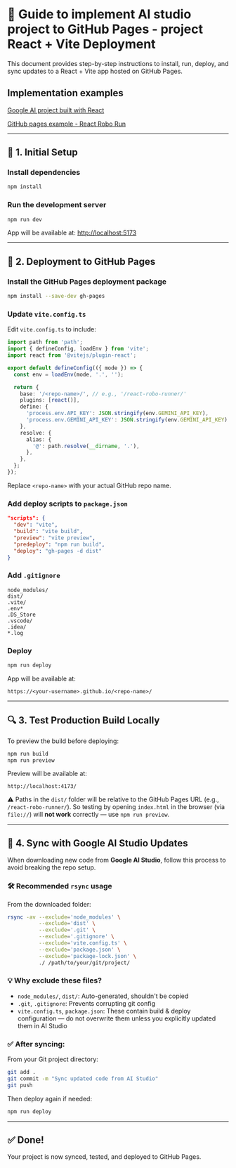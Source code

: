 
# 🚀 Guide to implement AI studio project to GitHub Pages - project React + Vite Deployment 

This document provides step-by-step instructions to install, run, deploy, and sync updates to a React + Vite app hosted on GitHub Pages.

## Implementation examples

[Google AI project built with React](https://aistudio.google.com/app/apps/drive/1k0e6q34-_nZ_XzEbSErVRi9wplEL_OCZ?showPreview=true&resourceKey=)

[GitHub pages example - React Robo Run](https://shaiyer.github.io/react-robo-runner/)


---

## 🔧 1. Initial Setup

### Install dependencies

```bash
npm install
```

### Run the development server

```bash
npm run dev
```

App will be available at: [http://localhost:5173](http://localhost:5173)

---

## 🚀 2. Deployment to GitHub Pages

### Install the GitHub Pages deployment package

```bash
npm install --save-dev gh-pages
```

### Update `vite.config.ts`

Edit `vite.config.ts` to include:

```ts
import path from 'path';
import { defineConfig, loadEnv } from 'vite';
import react from '@vitejs/plugin-react';

export default defineConfig(({ mode }) => {
  const env = loadEnv(mode, '.', '');

  return {
    base: '/<repo-name>/', // e.g., '/react-robo-runner/'
    plugins: [react()],
    define: {
      'process.env.API_KEY': JSON.stringify(env.GEMINI_API_KEY),
      'process.env.GEMINI_API_KEY': JSON.stringify(env.GEMINI_API_KEY)
    },
    resolve: {
      alias: {
        '@': path.resolve(__dirname, '.'),
      },
    },
  };
});
```

Replace `<repo-name>` with your actual GitHub repo name.

### Add deploy scripts to `package.json`

```json
"scripts": {
  "dev": "vite",
  "build": "vite build",
  "preview": "vite preview",
  "predeploy": "npm run build",
  "deploy": "gh-pages -d dist"
}
```

### Add `.gitignore`

```gitignore
node_modules/
dist/
.vite/
.env*
.DS_Store
.vscode/
.idea/
*.log
```

### Deploy

```bash
npm run deploy
```

App will be available at:
```
https://<your-username>.github.io/<repo-name>/
```

---

## 🔍 3. Test Production Build Locally

To preview the build before deploying:

```bash
npm run build
npm run preview
```

Preview will be available at:
```
http://localhost:4173/
```

⚠️ Paths in the `dist/` folder will be relative to the GitHub Pages URL (e.g., `/react-robo-runner/`). So testing by opening `index.html` in the browser (via `file://`) will **not work** correctly — use `npm run preview`.

---

## 🔁 4. Sync with Google AI Studio Updates

When downloading new code from **Google AI Studio**, follow this process to avoid breaking the repo setup.

### 🛠 Recommended `rsync` usage

From the downloaded folder:

```bash
rsync -av --exclude='node_modules' \
          --exclude='dist' \
          --exclude='.git' \
          --exclude='.gitignore' \
          --exclude='vite.config.ts' \
          --exclude='package.json' \
          --exclude='package-lock.json' \
          ./ /path/to/your/git/project/
```

### 💡 Why exclude these files?

- `node_modules/`, `dist/`: Auto-generated, shouldn't be copied
- `.git`, `.gitignore`: Prevents corrupting git config
- `vite.config.ts`, `package.json`: These contain build & deploy configuration — do not overwrite them unless you explicitly updated them in AI Studio

### ✅ After syncing:

From your Git project directory:

```bash
git add .
git commit -m "Sync updated code from AI Studio"
git push
```

Then deploy again if needed:

```bash
npm run deploy
```

---

## ✅ Done!

Your project is now synced, tested, and deployed to GitHub Pages.
